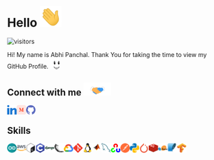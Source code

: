 
# Hello <img src = "https://raw.githubusercontent.com/abpanchal95/abpanchal95/main/wave.gif" width = 50px>
![visitors](https://visitor-badge.glitch.me/badge?page_id=abpanchal95.abpanchal95)

<div size='20px'> Hi! My name is Abhi Panchal. Thank You for taking the time to view my GitHub Profile. <img src='https://raw.githubusercontent.com/abpanchal95/abpanchal95/main/smily.gif' width="22px">
<h2> Connect with me <img src='https://raw.githubusercontent.com/abpanchal95/abpanchal95/main/handshake.gif' width="64px"> </h2>
<a href = 'https://www.linkedin.com/in/abhi-panchal'> <img width = '22px' align= 'left' src="https://raw.githubusercontent.com/abpanchal95/abpanchal95/main/linked-in-alt.svg"/></a> 
<a href = 'https://abhi2020.medium.com/'> <img width = '22px' align= 'left' src="https://raw.githubusercontent.com/abpanchal95/abpanchal95/main/medium.svg"/></a> 
<a href = 'https://www.github.com/abpanchal95'> <img width = '22px' align= 'left' src="https://raw.githubusercontent.com/abpanchal95/abpanchal95/main/github.svg"/></a>

</div>

<br><h2> Skills </h2>
<img width ='22px' align='left' src ='https://raw.githubusercontent.com/abpanchal95/abpanchal95/main/arduino.svg'>
<img width ='22px' align='left' src ='https://raw.githubusercontent.com/abpanchal95/abpanchal95/main/aws.svg'>
<img width ='22px' align='left' src ='https://raw.githubusercontent.com/abpanchal95/abpanchal95/main/bash.svg'>
<img width ='22px' align='left' src ='https://raw.githubusercontent.com/abpanchal95/abpanchal95/main/c.svg'>
<img width ='22px' align='left' src ='https://raw.githubusercontent.com/abpanchal95/abpanchal95/main/django.svg'>
<img width ='22px' align='left' src ='https://raw.githubusercontent.com/abpanchal95/abpanchal95/main/flask.svg'>
<img width ='22px' align='left' src ='https://raw.githubusercontent.com/abpanchal95/abpanchal95/main/gcp.svg'>
<img width ='22px' align='left' src ='https://raw.githubusercontent.com/abpanchal95/abpanchal95/main/git.svg'>
<img width ='22px' align='left' src ='https://raw.githubusercontent.com/abpanchal95/abpanchal95/main/linux.svg'>
<img width ='22px' align='left' src ='https://raw.githubusercontent.com/abpanchal95/abpanchal95/main/matlab.svg'>
<img width ='22px' align='left' src ='https://raw.githubusercontent.com/abpanchal95/abpanchal95/main/mysql.svg'>
<img width ='22px' align='left' src ='https://raw.githubusercontent.com/abpanchal95/abpanchal95/main/opencv.svg'>
<img width ='22px' align='left' src ='https://raw.githubusercontent.com/abpanchal95/abpanchal95/main/postman.svg'>
<img width ='22px' align='left' src ='https://raw.githubusercontent.com/abpanchal95/abpanchal95/main/python.svg'>
<img width ='22px' align='left' src ='https://raw.githubusercontent.com/abpanchal95/abpanchal95/main/pytorch.svg'>
<img width ='22px' align='left' src ='https://raw.githubusercontent.com/abpanchal95/abpanchal95/main/redis.svg'>
<img width ='22px' align='left' src ='https://raw.githubusercontent.com/abpanchal95/abpanchal95/main/scikit.svg'>
<img width ='22px' align='left' src ='https://raw.githubusercontent.com/abpanchal95/abpanchal95/main/sqlite.svg'>
<img width ='22px' align='left' src ='https://raw.githubusercontent.com/abpanchal95/abpanchal95/main/tensorflow.svg'>

<!--<h2> About Me</h2>-->

<!--- 🔭 I’m currently working on applied machine learning and data mining.-->

<!--- 🌱 I’m currently learning machine learning and deep learning.-->

<!--- 👯 I’m looking to collaborate in research related to applied machine learning.-->


<!--## My GitHub Stats 📊-->
<!--<a href="https://github.com/anuraghazra/github-readme-stats">-->
<!--<img align="left" src="https://github-readme-stats.vercel.app/api?username=abpanchal95&count_private=true&show_icons=true&theme=radical" />-->
<!--</a>-->
<!--<a href="https://github.com/anuraghazra/convoychat">-->
<!--<img align="center" src="https://github-readme-stats.vercel.app/api/top-langs/?username=abpanchal95&layout=compact" />-->
<!--</a>-->

<!-- BLOG-POST-LIST:START -->
<!-- BLOG-POST-LIST:END -->

